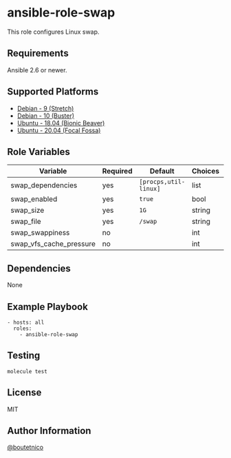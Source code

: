 ansible-role-swap
=================

This role configures Linux swap.

Requirements
------------

Ansible 2.6 or newer.

Supported Platforms
-------------------

- [Debian - 9 (Stretch)](https://wiki.debian.org/DebianStretch)
- [Debian - 10 (Buster)](https://wiki.debian.org/DebianBuster)
- [Ubuntu - 18.04 (Bionic Beaver)](http://releases.ubuntu.com/18.04/)
- [Ubuntu - 20.04 (Focal Fossa)](http://releases.ubuntu.com/20.04/)

Role Variables
--------------

| Variable                     | Required | Default                         | Choices   | Comments                                      |
|------------------------------|----------|---------------------------------|-----------|-----------------------------------------------|
| swap_dependencies            | yes      | `[procps,util-linux]`           | list      |                                               |
| swap_enabled                 | yes      | `true`                          | bool      |                                               |
| swap_size                    | yes      | `1G`                            | string    |                                               |
| swap_file                    | yes      | `/swap`                         | string    |                                               |
| swap_swappiness              | no       |                                 | int       |                                               |
| swap_vfs_cache_pressure      | no       |                                 | int       |                                               |

Dependencies
------------

None

Example Playbook
----------------

    - hosts: all
      roles:
        - ansible-role-swap

Testing
-------

    molecule test

License
-------

MIT

Author Information
------------------

[@boutetnico](https://github.com/boutetnico)
